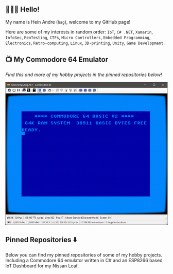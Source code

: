 ## 👨🏻‍💻 Hello!

My name is Hein Andre (`hag`), welcome to my GitHub page!

Here are some of my interests in random order: `IoT`, `C# .NET`, `Xamarin`, `InfoSec`, `PenTesting`, `CTFs`, `Micro Controllers`, `Embedded Programming`, `Electronics`, `Retro-computing`, `Linux`, `3D-printing`, `Unity`, `Game Development`.

<!--
## 📝 CTF Writeups

I like to participate in [CTFs](https://en.wikipedia.org/wiki/Capture_the_flag_(cybersecurity)) and here are some of my writeups from past ones.

| Year | Name                          | Team | Repo                                                                             | Placement                             |
|------|-------------------------------|------|----------------------------------------------------------------------------------|---------------------------------------|
| 202x | TryHackMe                     | hag  | [ctf-thm-public](https://github.com/hagronnestad/ctf-thm-public)                 | [Top 1%](https://tryhackme.com/p/hag) |
| 2021 | River Security Xmas Challenge | hag  | [ctf-rsxc-2021](https://github.com/hagronnestad/ctf-rsxc-2021)                   |                                       |
| 2021 | Equinor CTF                   | IK   | [ctf-equinor-21](https://github.com/hagronnestad/ctf-equinor-21)                 | 12 / 79                               |
| 2021 | OP Holmgang                   | IK   | [ctf-op-holmgang](https://github.com/hagronnestad/ctf-op-holmgang)               | 22 / 188                              |
| 2021 | H@ctivityCon                  | hag  | [ctf-hacktivitycon-2021](https://github.com/hagronnestad/ctf-hacktivitycon-2021) | 210 / 2527                            |
-->


## 📺 My Commodore 64 Emulator

*Find this and more of my hobby projects in the pinned repositories below!*

![](https://raw.githubusercontent.com/hagronnestad/retro-computing/master/Screenshots/18-ui-updates-speed-control-improvements.png)


## Pinned Repositories ⬇️

Below you can find my pinned repositories of some of my hobby projects. Including a Commodore 64 emulator written in C# and an ESP8266 based IoT Dashboard for my Nissan Leaf.

<!--
<h3 align="left">Languages and Tools:</h3>
<p align="left">
    <img src="https://raw.githubusercontent.com/devicons/devicon/master/icons/android/android-original-wordmark.svg" alt="android" width="40" height="40"/>
    <img src="https://cdn.worldvectorlogo.com/logos/arduino-1.svg" alt="arduino" width="40" height="40"/>
    <img src="https://www.vectorlogo.zone/logos/microsoft_azure/microsoft_azure-icon.svg" alt="azure" width="40" height="40"/>
    <img src="https://www.vectorlogo.zone/logos/gnu_bash/gnu_bash-icon.svg" alt="bash" width="40" height="40"/>
    <img src="https://raw.githubusercontent.com/devicons/devicon/master/icons/c/c-original.svg" alt="c" width="40" height="40"/>
    <img src="https://raw.githubusercontent.com/devicons/devicon/master/icons/csharp/csharp-original.svg" alt="csharp" width="40" height="40"/>
    <img src="https://raw.githubusercontent.com/devicons/devicon/master/icons/css3/css3-original-wordmark.svg" alt="css3" width="40" height="40"/>
    <img src="https://raw.githubusercontent.com/devicons/devicon/master/icons/docker/docker-original-wordmark.svg" alt="docker" width="40" height="40"/>
    <img src="https://raw.githubusercontent.com/devicons/devicon/master/icons/dot-net/dot-net-original-wordmark.svg" alt="dotnet" width="40" height="40"/>
    <img src="https://www.vectorlogo.zone/logos/google_cloud/google_cloud-icon.svg" alt="gcp" width="40" height="40"/>
    <img src="https://www.vectorlogo.zone/logos/git-scm/git-scm-icon.svg" alt="git" width="40" height="40"/>
    <img src="https://raw.githubusercontent.com/devicons/devicon/master/icons/html5/html5-original-wordmark.svg" alt="html5" width="40" height="40"/>
    <img src="https://raw.githubusercontent.com/devicons/devicon/master/icons/linux/linux-original.svg" alt="linux" width="40" height="40"/>
    <img src="https://www.svgrepo.com/show/303229/microsoft-sql-server-logo.svg" alt="mssql" width="40" height="40"/>
    <img src="https://raw.githubusercontent.com/devicons/devicon/master/icons/mysql/mysql-original-wordmark.svg" alt="mysql" width="40" height="40"/>
    <img src="https://raw.githubusercontent.com/devicons/devicon/master/icons/nginx/nginx-original.svg" alt="nginx" width="40" height="40"/>
    <img src="https://raw.githubusercontent.com/devicons/devicon/master/icons/php/php-original.svg" alt="php" width="40" height="40"/>
    <img src="https://raw.githubusercontent.com/devicons/devicon/master/icons/python/python-original.svg" alt="python" width="40" height="40"/>
    <img src="https://www.vectorlogo.zone/logos/unity3d/unity3d-icon.svg" alt="unity" width="40" height="40"/>
    <img src="https://raw.githubusercontent.com/detain/svg-logos/780f25886640cef088af994181646db2f6b1a3f8/svg/xamarin.svg" alt="xamarin" width="40" height="40"/>
</p>
-->
